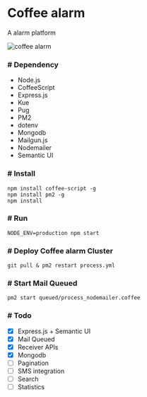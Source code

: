 # Coffee alarm

A alarm platform

![coffee alarm](https://cloud.githubusercontent.com/assets/141127/15173468/c90ff83c-178e-11e6-851a-803c33a34686.png)

### # Dependency

- Node.js
- CoffeeScript
- Express.js
- Kue
- Pug
- PM2
- dotenv
- Mongodb
- Mailgun.js
- Nodemailer
- Semantic UI

### # Install
````shell
npm install coffee-script -g
npm install pm2 -g
npm install
````

### # Run
````shell
NODE_ENV=production npm start
````

### # Deploy Coffee alarm Cluster
````
git pull & pm2 restart process.yml
````

### # Start Mail Queued
````shell
pm2 start queued/process_nodemailer.coffee
````

### # Todo
- [x] Express.js + Semantic UI
- [x] Mail Queued
- [x] Receiver APIs
- [x] Mongodb
- [ ] Pagination
- [ ] SMS integration
- [ ] Search
- [ ] Statistics
